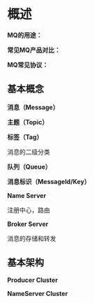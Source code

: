 # 概述



**MQ的用途：**



**常见MQ产品对比：**



**MQ常见协议：**



## 基本概念





**消息（Message）**



**主题（Topic）**



**标签（Tag）**

消息的二级分类



**队列（Queue）**



**消息标识（MessageId/Key）**



**Name Server**

注册中心，路由



**Broker Server**

消息的存储和转发



## 基本架构



**Producer Cluster**



**NameServer Cluster**



**Broker Cluster**



**Consumer Cluster**



**负载均衡**



gong



Topic与Beoker的关系？

Topic绑定到多个Broker上？

自动创建Topic



Queue与Broker？

一个Broker中可以有多个Queue



消费者从NameServer获得路由，直接像Broker发送消息？



修改Broker中Queue的数量

写队列和读队列的数量可以不一致，借此来解决修改Queue数量时的一些问题







```
nohup sh mqnamesrv & 
tail -f ~/logs/rocketmqlogs/namesrv.log
```



```
nohup sh 
```



```
export NAMESRV_ADDR=localhost:9876
sh bin/tools.sh org.apache.rocketmq.example.quickstart.Producer
sh bin/tools.sh org.apache.rocketmq.example.quickstart.Consumer
```



```
bin/mqshutdown
```



```
<dependency>
     <groupId>javax.xml.bind</groupId>
     <artifactId>jaxb-api</artifactId>
     <version>2.3.0</version>
 </dependency>
 <dependency>
     <groupId>com.sun.xml.bind</groupId>
     <artifactId>jaxb-impl</artifactId>
     <version>2.3.0</version>
 </dependency>
 <dependency>
     <groupId>com.sun.xml.bind</groupId>
     <artifactId>jaxb-core</artifactId>
     <version>2.3.0</version>
 </dependency>
 <dependency>
     <groupId>javax.activation</groupId>
     <artifactId>activation</artifactId>
     <version>1.1.1</version>
 </dependency>
```











































































